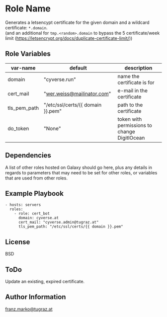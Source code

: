 Role Name
=========

Generates a letsencypt certificate for the given domain and a wildcard certificate: `*.domain`.  
(and an additional for `tmp.<random>.domain` to bypass the 5 certificate/week limit (https://letsencrypt.org/docs/duplicate-certificate-limit/))

Role Variables
--------------

| var-name | default | description |
| -------- | ------- | ----------- |
| domain | "cyverse.run" | name the certificate is for |
| cert_mail | "wer.weiss@mailinator.com" | e-mail in the certificate |
| tls_pem_path | "/etc/ssl/certs/{{ domain }}.pem" | path to the certificate |
| do_token | "None" | token with permissions to change DigitlOcean |

Dependencies
------------

A list of other roles hosted on Galaxy should go here, plus any details in regards to parameters that may need to be set for other roles, or variables that are used from other roles.

Example Playbook
----------------

    - hosts: servers
      roles:
        - role: cert_bot
          domain: cyverse.at
          cert_mail: "cyverse.admin@tugraz.at"
          tls_pem_path: "/etc/ssl/certs/{{ domain }}.pem"

License
-------

BSD

ToDo
----

Update an existing, expired certificate.

Author Information
------------------

franz.marko@tugraz.at
